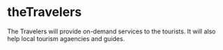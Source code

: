 # theTravelers
The Travelers will provide on-demand services to the tourists. 
It will also help local tourism agaencies and guides.
